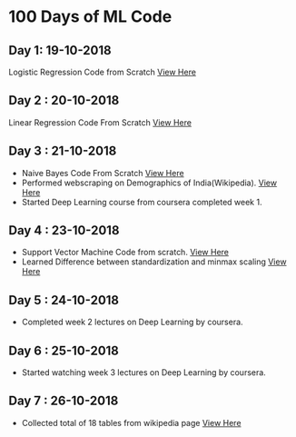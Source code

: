 # 100 Days of ML Code

## Day 1: 19-10-2018
Logistic Regression Code from Scratch  [View Here](https://github.com/pooja2512/100Days-ofMLCode/blob/master/Logistic-Regression/Logistic%20Regression%20from%20Scratch.ipynb)

## Day 2 : 20-10-2018
Linear Regression Code From Scratch [View Here](https://github.com/pooja2512/100Days-ofMLCode/blob/master/Linear%20Regression/Linear%20Regression.ipynb)

## Day 3 : 21-10-2018
- Naive Bayes Code From Scratch [View Here](https://github.com/pooja2512/100DaysofMLCode/blob/master/Naive%20Bayes.ipynb)
- Performed webscraping on Demographics of India(Wikipedia). [View Here](https://github.com/pooja2512/Web-Scraping/blob/master/Demographics%20of%20India%20Web%20Scraping.ipynb)
- Started Deep Learning course from coursera completed week 1.

## Day 4 : 23-10-2018
- Support Vector Machine Code from scratch. [View Here](https://github.com/pooja2512/100DaysofMLCode/blob/master/Support%20Vector%20Machine.ipynb)
- Learned Difference between standardization and minmax scaling [View Here](https://github.com/pooja2512/100DaysofMLCode/blob/master/standardization%20and%20minmax%20scaling.ipynb)

## Day 5 : 24-10-2018
- Completed week 2 lectures on Deep Learning by coursera.

## Day 6 : 25-10-2018
- Started watching week 3 lectures on Deep Learning by coursera.

## Day 7 : 26-10-2018
- Collected total of 18 tables from wikipedia page [View Here](https://github.com/pooja2512/Web-Scraping/blob/master/Demographics%20of%20India.ipynb)
